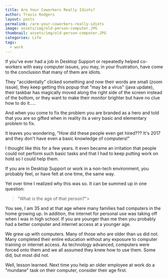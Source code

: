 ```yaml
---
title: Are Your Coworkers Really Idiots?
author: Travis Rodgers
layout: posts
permalink: /are-your-coworkers-really-idiots
image: assets/img/old-person-computer.JPG
thumbnail: assets/img/old-person-computer.JPG
categories: Life
tags: 
  - work
---
```


If you've ever had a job in Desktop Support or repeatedly helped co-workers with easy computer issues, you may, in your frustration, have come to the conclusion that many of them are idiots. 

They "accidentally" clicked something and now their words are small (zoom issue), they keep getting this popup that "may be a virus" (java update), their taskbar has magically moved along the right side of the screen instead of the bottom, or they want to make their monitor brighter but have no clue how to do it.....

And when you come to fix the problem you are branded as a hero and told that you are so gifted when in reality its a very basic and elementary problem to fix.

It leaves you wondering, "How did these people even get hired??? It's 2017 and they don't have even a basic knowledge of computers!"

I thought like this for a few years. It even became an irritation that people could not perform such basic tasks and that I had to keep putting work on hold so I could help them. 

If you are in Desktop Support or work in a non-tech environment, you probably feel, or have felt at one time, the same way. 

Yet over time I realized why this was so. It can be summed up in one question:

>"What is the age of that person?">

You see, I am 35 and at that age where many families had computers in the home growing up. In addition, the internet for personal use was taking off when I was in high school. If you are younger than me then you probably had a better computer and internet access at a younger age. 

We grew up with computers. Many of those who are older than us did not. Many completed their entire education without any exposure to computer training or internet access. As technology advanced, computers were forced onto them and we all assumed they knew how to use them. Some did, but most did not. 

Well, lesson learned. Next time you help an older employee at work do a "mundane" task on their computer, consider their age first. 
